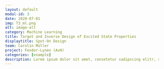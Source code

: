 ```yaml
---
layout: default
modal-id: 3
date: 2020-07-01
img: T3_ml.png
alt: image-alt
category: Machine Learning
title: Target and Inverse Design of Excited State Properties
displaytitle: Spot-On Design
team: Carolin Müller
project: Feodor-Lynen (AvH)
categories: [example]
description: Lorem ipsum dolor sit amet, consetetur sadipscing elitr, sed diam nonumy eirmod tempor invidunt ut labore et dolore magna aliquyam erat, sed diam voluptua. At vero eos et accusam et justo duo dolores et ea rebum. Stet clita kasd gubergren, no sea takimata sanctus est Lorem ipsum dolor sit amet. Lorem ipsum dolor sit amet, consetetur sadipscing elitr, sed diam nonumy eirmod tempor invidunt ut labore et dolore magna aliquyam erat, sed diam voluptua. At vero eos et accusam et justo duo dolores et ea rebum. Stet clita kasd gubergren, no sea takimata sanctus est Lorem ipsum dolor sit amet.
---
```

